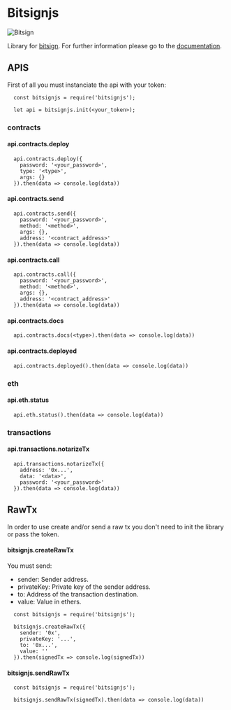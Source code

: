 # Bitsignjs

![Bitsign](https://bitsign.io/img/logos/logo.png "Bitsign Logo")

Library for [bitsign](http://www.bitsign.io). For further information please go to the [documentation](https://bitsign.docs.apiary.io).

## APIS
First of all you must instanciate the api with your token:
```
  const bitsignjs = require('bitsignjs');

  let api = bitsignjs.init(<your_token>);
```

### contracts
#### api.contracts.deploy

```
  api.contracts.deploy({
    password: '<your_password>',
    type: '<type>',
    args: {}
  }).then(data => console.log(data))
```

#### api.contracts.send

```
  api.contracts.send({
    password: '<your_password>',
    method: '<method>',
    args: {},
    address: '<contract_address>'
  }).then(data => console.log(data))
```

#### api.contracts.call

```
  api.contracts.call({
    password: '<your_password>',
    method: '<method>',
    args: {},
    address: '<contract_address>'
  }).then(data => console.log(data))
```

#### api.contracts.docs

```
  api.contracts.docs(<type>).then(data => console.log(data))
```

#### api.contracts.deployed

```
  api.contracts.deployed().then(data => console.log(data))
```

### eth
#### api.eth.status

```
  api.eth.status().then(data => console.log(data))
```

### transactions
#### api.transactions.notarizeTx

```
  api.transactions.notarizeTx({
    address: '0x...',
    data: '<data>',
    password: '<your_password>'
  }).then(data => console.log(data))
```

## RawTx
In order to use create and/or send a raw tx you don't need to init the library or pass the token.

#### bitsignjs.createRawTx
You must send:
* sender: Sender address.
* privateKey: Private key of the sender address.
* to: Address of the transaction destination.
* value: Value in ethers.

```
  const bitsignjs = require('bitsignjs');

  bitsignjs.createRawTx({
    sender: '0x',
    privateKey: '...',
    to: '0x...',
    value: ''
  }).then(signedTx => console.log(signedTx))
```

#### bitsignjs.sendRawTx

```
  const bitsignjs = require('bitsignjs');

  bitsignjs.sendRawTx(signedTx).then(data => console.log(data))
```

